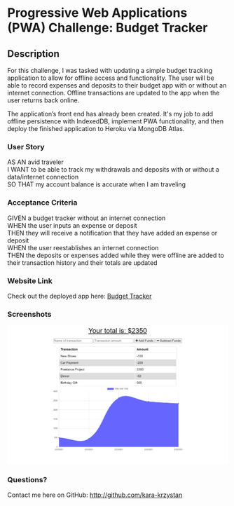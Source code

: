 # Progressive Web Applications (PWA) Challenge: Budget Tracker

## Description

For this challenge, I was tasked with updating a simple budget tracking application to allow for offline access and functionality. The user will be able to record expenses and deposits to their budget app with or without an internet connection. Offline transactions are updated to the app when the user returns back online.

The application’s front end has already been created. It's my job to add offline persistence with IndexedDB, implement PWA functionality, and then deploy the finished application to Heroku via MongoDB Atlas.

### User Story

AS AN avid traveler  
I WANT to be able to track my withdrawals and deposits with or without a data/internet connection  
SO THAT my account balance is accurate when I am traveling  

### Acceptance Criteria

GIVEN a budget tracker without an internet connection  
WHEN the user inputs an expense or deposit  
THEN they will receive a notification that they have added an expense or deposit  
WHEN the user reestablishes an internet connection  
THEN the deposits or expenses added while they were offline are added to their transaction history and their totals are updated  

### Website Link
Check out the deployed app here: [Budget Tracker](https://salty-wildwood-14961.herokuapp.com)

### Screenshots

![screenshot](https://github.com/kara-krzystan/budget-tracker/blob/main/public/images/Screenshot_01.png)

### Questions?

Contact me here on GitHub: http://github.com/kara-krzystan
